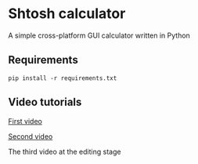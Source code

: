 # Shtosh calculator

A simple cross-platform GUI calculator written in Python

## Requirements

`pip install -r requirements.txt`

## Video tutorials

[First video](https://youtu.be/q3ma5waVGb0)

[Second video](https://youtu.be/z5WbSgIJU_s)

The third video at the editing stage